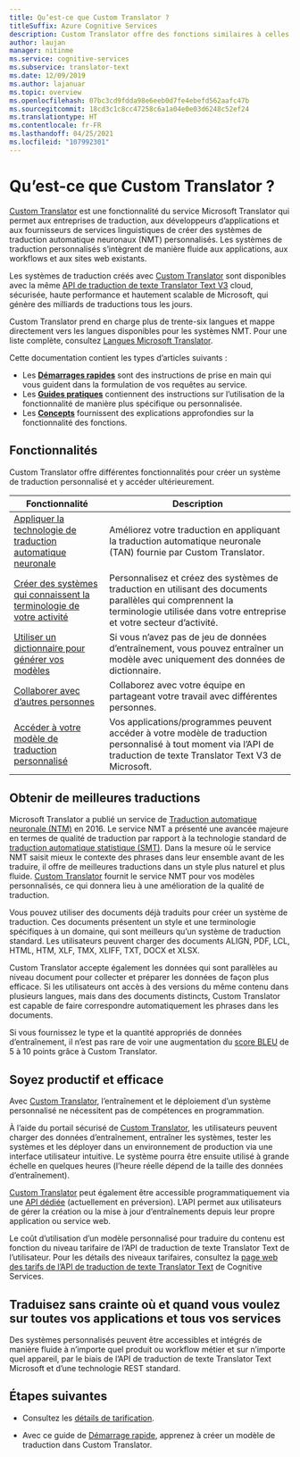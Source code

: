 ```yaml
---
title: Qu’est-ce que Custom Translator ?
titleSuffix: Azure Cognitive Services
description: Custom Translator offre des fonctions similaires à celles de Microsoft Translator Hub pour la traduction automatique statistique (SMT), mais exclusivement pour les systèmes de traduction automatique neuronaux (NMT).
author: laujan
manager: nitinme
ms.service: cognitive-services
ms.subservice: translator-text
ms.date: 12/09/2019
ms.author: lajanuar
ms.topic: overview
ms.openlocfilehash: 07bc3cd9fdda98e6eeb0d7fe4ebefd562aafc47b
ms.sourcegitcommit: 18cd3c1c8cc47258c6a1a04e0e03d6248c52ef24
ms.translationtype: HT
ms.contentlocale: fr-FR
ms.lasthandoff: 04/25/2021
ms.locfileid: "107992301"
---
```

# <a name="what-is-custom-translator"></a>Qu’est-ce que Custom Translator ?

[Custom Translator](https://portal.customtranslator.azure.ai) est une fonctionnalité du service Microsoft Translator qui permet aux entreprises de traduction, aux développeurs d’applications et aux fournisseurs de services linguistiques de créer des systèmes de traduction automatique neuronaux (NMT) personnalisés. Les systèmes de traduction personnalisés s’intègrent de manière fluide aux applications, aux workflows et aux sites web existants.

Les systèmes de traduction créés avec [Custom Translator](https://portal.customtranslator.azure.ai) sont disponibles avec la même [API de traduction de texte Translator Text V3](../reference/v3-0-translate.md?tabs=curl) cloud, sécurisée, haute performance et hautement scalable de Microsoft, qui génère des milliards de traductions tous les jours.

Custom Translator prend en charge plus de trente-six langues et mappe directement vers les langues disponibles pour les systèmes NMT. Pour une liste complète, consultez [Langues Microsoft Translator](../language-support.md#customization).

Cette documentation contient les types d’articles suivants :

* Les [**Démarrages rapides**](quickstart-build-deploy-custom-model.md) sont des instructions de prise en main qui vous guident dans la formulation de vos requêtes au service.  
* Les [**Guides pratiques**](how-to-create-project.md) contiennent des instructions sur l’utilisation de la fonctionnalité de manière plus spécifique ou personnalisée.  
* Les [**Concepts**](workspace-and-project.md) fournissent des explications approfondies sur la fonctionnalité des fonctions.  


## <a name="features"></a>Fonctionnalités

Custom Translator offre différentes fonctionnalités pour créer un système de traduction personnalisé et y accéder ultérieurement.

|Fonctionnalité  |Description  |
|---------|---------|
|[Appliquer la technologie de traduction automatique neuronale](https://www.microsoft.com/translator/blog/2016/11/15/microsoft-translator-launching-neural-network-based-translations-for-all-its-speech-languages/)     |  Améliorez votre traduction en appliquant la traduction automatique neuronale (TAN) fournie par Custom Translator.       |
|[Créer des systèmes qui connaissent la terminologie de votre activité](what-are-parallel-documents.md)     |  Personnalisez et créez des systèmes de traduction en utilisant des documents parallèles qui comprennent la terminologie utilisée dans votre entreprise et votre secteur d’activité.       |
|[Utiliser un dictionnaire pour générer vos modèles](what-is-dictionary.md)     |   Si vous n’avez pas de jeu de données d’entraînement, vous pouvez entraîner un modèle avec uniquement des données de dictionnaire.       |
|[Collaborer avec d’autres personnes](how-to-manage-settings.md#share-your-workspace)     |   Collaborez avec votre équipe en partageant votre travail avec différentes personnes.     |
|[Accéder à votre modèle de traduction personnalisé](../reference/v3-0-translate.md?tabs=curl)     |  Vos applications/programmes peuvent accéder à votre modèle de traduction personnalisé à tout moment via l’API de traduction de texte Translator Text V3 de Microsoft.       |

## <a name="get-better-translations"></a>Obtenir de meilleures traductions

Microsoft Translator a publié un service de [Traduction automatique neuronale (NTM)](https://www.microsoft.com/translator/blog/2016/11/15/microsoft-translator-launching-neural-network-based-translations-for-all-its-speech-languages/) en 2016. Le service NMT a présenté une avancée majeure en termes de qualité de traduction par rapport à la technologie standard de [traduction automatique statistique (SMT)](https://en.wikipedia.org/wiki/Statistical_machine_translation). Dans la mesure où le service NMT saisit mieux le contexte des phrases dans leur ensemble avant de les traduire, il offre de meilleures traductions dans un style plus naturel et plus fluide. [Custom Translator](https://portal.customtranslator.azure.ai) fournit le service NMT pour vos modèles personnalisés, ce qui donnera lieu à une amélioration de la qualité de traduction.

Vous pouvez utiliser des documents déjà traduits pour créer un système de traduction. Ces documents présentent un style et une terminologie spécifiques à un domaine, qui sont meilleurs qu’un système de traduction standard. Les utilisateurs peuvent charger des documents ALIGN, PDF, LCL, HTML, HTM, XLF, TMX, XLIFF, TXT, DOCX et XLSX.

Custom Translator accepte également les données qui sont parallèles au niveau document pour collecter et préparer les données de façon plus efficace. Si les utilisateurs ont accès à des versions du même contenu dans plusieurs langues, mais dans des documents distincts, Custom Translator est capable de faire correspondre automatiquement les phrases dans les documents.

Si vous fournissez le type et la quantité appropriés de données d’entraînement, il n’est pas rare de voir une augmentation du [score BLEU](what-is-bleu-score.md) de 5 à 10 points grâce à Custom Translator.

## <a name="be-productive-and-cost-effective"></a>Soyez productif et efficace

Avec [Custom Translator](https://portal.customtranslator.azure.ai), l’entraînement et le déploiement d’un système personnalisé ne nécessitent pas de compétences en programmation.

À l’aide du portail sécurisé de [Custom Translator](https://portal.customtranslator.azure.ai), les utilisateurs peuvent charger des données d’entraînement, entraîner les systèmes, tester les systèmes et les déployer dans un environnement de production via une interface utilisateur intuitive. Le système pourra être ensuite utilisé à grande échelle en quelques heures (l’heure réelle dépend de la taille des données d’entraînement).

[Custom Translator](https://portal.customtranslator.azure.ai) peut également être accessible programmatiquement via une [API dédiée](https://custom-api.cognitive.microsofttranslator.com/swagger/) (actuellement en préversion). L’API permet aux utilisateurs de gérer la création ou la mise à jour d’entraînements depuis leur propre application ou service web.

Le coût d’utilisation d’un modèle personnalisé pour traduire du contenu est fonction du niveau tarifaire de l’API de traduction de texte Translator Text de l’utilisateur. Pour les détails des niveaux tarifaires, consultez la [page web des tarifs de l’API de traduction de texte Translator Text](https://azure.microsoft.com/pricing/details/cognitive-services/translator-text-api/) de Cognitive Services.

## <a name="securely-translate-anytime-anywhere-on-all-your-apps-and-services"></a>Traduisez sans crainte où et quand vous voulez sur toutes vos applications et tous vos services

Des systèmes personnalisés peuvent être accessibles et intégrés de manière fluide à n’importe quel produit ou workflow métier et sur n’importe quel appareil, par le biais de l’API de traduction de texte Translator Text Microsoft et d’une technologie REST standard.

## <a name="next-steps"></a>Étapes suivantes

- Consultez les [détails de tarification](https://azure.microsoft.com/pricing/details/cognitive-services/translator-text-api/).

- Avec ce guide de [Démarrage rapide](quickstart-build-deploy-custom-model.md), apprenez à créer un modèle de traduction dans Custom Translator.
